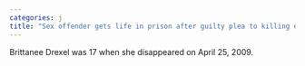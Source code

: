 ```yaml
---
categories: j
title: "Sex offender gets life in prison after guilty plea to killing of upstate NY teen Brittanee Drexel"
---
```

Brittanee Drexel was 17 when she disappeared on April 25, 2009.